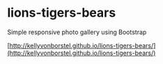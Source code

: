 # lions-tigers-bears
Simple responsive photo gallery using Bootstrap

[http://kellyvonborstel.github.io/lions-tigers-bears/](http://kellyvonborstel.github.io/lions-tigers-bears/)
